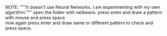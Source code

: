 NOTE: """It doesn't use Neural Networks. 
I am experimenting with my own algorithm."""
open the folder with netbeans.
press enter and draw a pattern with mouse and press space.  
now again press enter and draw same or different pattern to check and press space.